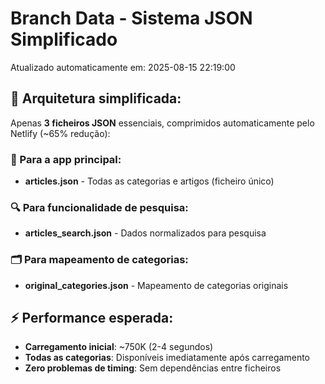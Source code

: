 # Branch Data - Sistema JSON Simplificado
Atualizado automaticamente em: 2025-08-15 22:19:00

## 🎯 Arquitetura simplificada:
Apenas **3 ficheiros JSON** essenciais, comprimidos automaticamente pelo Netlify (~65% redução):

### 📱 Para a app principal:
- **articles.json** - Todas as categorias e artigos (ficheiro único)

### 🔍 Para funcionalidade de pesquisa:
- **articles_search.json** - Dados normalizados para pesquisa

### 🗂️ Para mapeamento de categorias:
- **original_categories.json** - Mapeamento de categorias originais

## ⚡ Performance esperada:
- **Carregamento inicial**: ~750K (2-4 segundos)
- **Todas as categorias**: Disponíveis imediatamente após carregamento
- **Zero problemas de timing**: Sem dependências entre ficheiros
